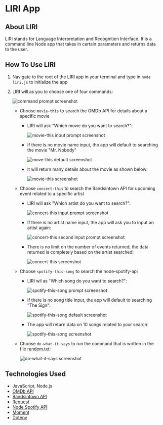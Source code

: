 # LIRI App

## About LIRI
LIRI stands for Language Interpretation and Recognition Interface. It is a command line Node app that takes in certain parameters and returns data to the user.

## How To Use LIRI
1. Navigate to the root of the LIRI app in your terminal and type in `node liri.js` to initialize the app
1. LIRI will as you to choose one of four commands: 

    ![command prompt screenshot](../master/images/command-prompt.png)
    
    * Choose `movie-this` to search the OMDb API for details about a specific movie
        * LIRI will ask "Which movie do you want to search?":
    
            ![movie-this input prompt screenshot](../master/images/movie-this-input-prompt.png)
 
        * If there is no movie name input, the app will default to searching the movie "Mr. Nobody"

            ![move-this default screenshot](../master/images/movie-this-default.png)

        * It will return many details about the movie as shown below: 
        
            ![movie-this screenshot](../master/images/movie-this.png)

    * Choose `concert-this` to search the Bandsintown API for upcoming event related to a specific artist
        * LIRI will ask "Which artist do you want to search?":

            ![concert-this input prompt screenshot](../master/images/concert-this-input-prompt.png)

        * If there is no artist name input, the app will ask you to input an artist again:

            ![concert-this second input prompt screenshot](../master/images/concert-this-input-again.png)
        
        * There is no limit on the number of events returned, the data returned is completely based on the artist searched:

            ![concert-this screenshot](../master/images/concert-this.png)

    * Choose `spotify-this-song` to search the node-spotify-api 
        * LIRI wil as "Which song do you want to search?":

            ![spotify-this-song prompt screenshot](../master/images/spotify-this-input-prompt.png)

        * If there is no song title input, the app will default to searching "The Sign":

            ![spotify-this-song default screenshot](../master/images/spotify-this-default.png)

        * The app will return data on 10 songs related to your search:

            ![spotify-this-song screenshot](../master/images/spotify-this-song.png)

    * Choose `do-what-it-says` to run the command that is written in the file [random.txt](../master/random.txt):

        ![do-what-it-says screenshot](../master/images/do-what-it-says.png)
        
    
## Technologies Used
* JavaScript, Node.js
* [OMDb API](http://www.omdbapi.com/)
* [Bandsintown API](http://www.artists.bandsintown.com/bandsintown-api)
* [Request](https://www.npmjs.com/package/request)
* [Node Spotify API](https://www.npmjs.com/package/node-spotify-api)
* [Moment](https://www.npmjs.com/package/moment)
* [Dotenv](https://www.npmjs.com/package/dotenv)
